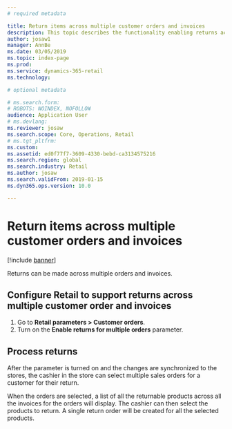 ```yaml
---
# required metadata

title: Return items across multiple customer orders and invoices
description: This topic describes the functionality enabling returns across multiple customer orders and invoices in Dynamics 365  Retail.
author: josaw1
manager: AnnBe
ms.date: 03/05/2019
ms.topic: index-page
ms.prod: 
ms.service: dynamics-365-retail
ms.technology: 

# optional metadata

# ms.search.form: 
# ROBOTS: NOINDEX, NOFOLLOW
audience: Application User
# ms.devlang: 
ms.reviewer: josaw
ms.search.scope: Core, Operations, Retail
# ms.tgt_pltfrm: 
ms.custom: 
ms.assetid: ed0f77f7-3609-4330-bebd-ca3134575216
ms.search.region: global
ms.search.industry: Retail
ms.author: josaw
ms.search.validFrom: 2019-01-15
ms.dyn365.ops.version: 10.0

---
```

# Return items across multiple customer orders and invoices

[!include [banner](includes/banner.md)]


Returns can be made across multiple orders and invoices. 

## Configure Retail to support returns across multiple customer order and invoices

1. Go to **Retail parameters \> Customer orders**.
1. Turn on the **Enable returns for multiple orders** parameter. 

## Process returns

After the parameter is turned on and the changes are synchronized to the stores, the cashier in the store can select multiple sales orders for a customer for their return.

When the orders are selected, a list of all the returnable products across all the invoices for the orders will display. The cashier can then select the products to return. A single return order will be created for all the selected products.
